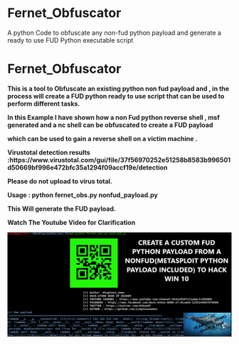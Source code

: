 # Fernet_Obfuscator
A python Code to obfuscate any non-fud python payload and generate a ready to use FUD Python executable script

<h1> <b>Fernet_Obfuscator </b></h1>

<p><b> This is a tool to Obfuscate an existing python non fud payload and , in the process will create a FUD python ready to use script 
that can be used to perform different tasks.</p></b>

<p><b>In this Example I have shown how a non Fud python reverse shell , msf generated and a nc shell can be obfuscated to create a FUD  payload</p></b>
<p><b>which can be used to gain a reverse shell on a victim machine .</p></b>
<p><b>Virustotal detection results :https://www.virustotal.com/gui/file/37f56970252e51258b8583b996501d50669bf996e472bfc35a1294f09accf19e/detection</p></b>

<p><b>Please do not upload to virus total.</p></b>

<p><b>Usage : python fernet_obs.py nonfud_payload.py  </p></b>

<p><b>This Will generate the FUD payload.</p></b>

<p><b>Watch The Youtube Video for Clarification </p></b>

<a href="https://youtu.be/fgV_S5Ib_tA" rel="nofollow">
<img src= "https://github.com/1captainnemo1/Fernet_Obfuscator/blob/master/Screenshot%20from%202019-09-25%2019-42-30.png?raw=true" alt="to_video" style="max-width:100%;">
</a>
